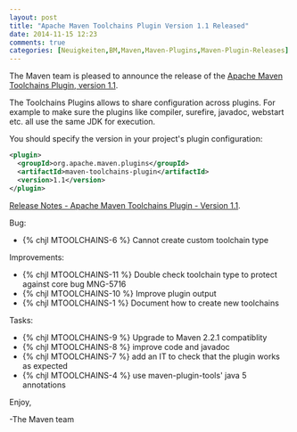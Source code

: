 ```yaml
---
layout: post
title: "Apache Maven Toolchains Plugin Version 1.1 Released"
date: 2014-11-15 12:23
comments: true
categories: [Neuigkeiten,BM,Maven,Maven-Plugins,Maven-Plugin-Releases]
---
```

The Maven team is pleased to announce the release of the 
[Apache Maven Toolchains Plugin, version 1.1](http://maven.apache.org/plugins/maven-toolchains-plugin/).

The Toolchains Plugins allows to share configuration across plugins. For 
example to make sure the plugins like compiler, surefire, javadoc, webstart 
etc. all use the same JDK for execution.


You should specify the version in your project's plugin configuration:

``` xml
<plugin>
  <groupId>org.apache.maven.plugins</groupId>
  <artifactId>maven-toolchains-plugin</artifactId>
  <version>1.1</version>
</plugin>
```

<!-- more -->

[Release Notes - Apache Maven Toolchains Plugin - Version 1.1](http://jira.codehaus.org/secure/ReleaseNote.jspa?projectId=12063&version=15920).

Bug:

* {% chjl MTOOLCHAINS-6 %} Cannot create custom toolchain type

Improvements:

 * {% chjl MTOOLCHAINS-11 %} Double check toolchain type to protect against core bug MNG-5716
 * {% chjl MTOOLCHAINS-10 %} Improve plugin output
 * {% chjl MTOOLCHAINS-1 %} Document how to create new toolchains

Tasks:

 * {% chjl MTOOLCHAINS-9 %} Upgrade to Maven 2.2.1 compatiblity
 * {% chjl MTOOLCHAINS-8 %} improve code and javadoc
 * {% chjl MTOOLCHAINS-7 %} add an IT to check that the plugin works as expected
 * {% chjl MTOOLCHAINS-4 %} use maven-plugin-tools' java 5 annotations

Enjoy,

-The Maven team
